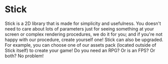 # Stick

Stick is a 2D library that is made for simplicity and usefulness. You doesn't need to care about lots of parameters just for seeing something at your screen or complex rendering procedures, we do it for you; and if you're not happy with our procedure, create yourself one!
Stick can also be upgraded. For example, you can choose one of our assets pack (located outside of Stick itself) to create your game! Do you need an RPG? Or is an FPS? Or both? No problem!
